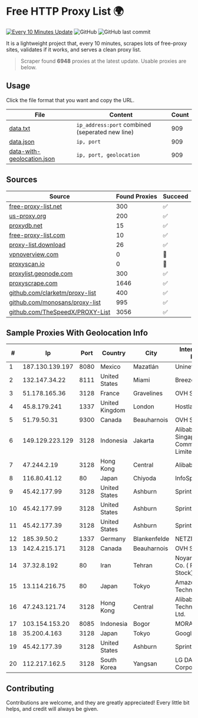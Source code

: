 
# Free HTTP Proxy List 🌍

[![Every 10 Minutes Update](https://github.com/mertguvencli/http-proxy-list/actions/workflows/main.yml/badge.svg?branch=main)](https://github.com/mertguvencli/http-proxy-list/actions/workflows/main.yml)
![GitHub](https://img.shields.io/github/license/mertguvencli/http-proxy-list)
![GitHub last commit](https://img.shields.io/github/last-commit/mertguvencli/http-proxy-list)

It is a lightweight project that, every 10 minutes, scrapes lots of free-proxy sites, validates if it works, and serves a clean proxy list.


> Scraper found **6948** proxies at the latest update. Usable proxies are below.

## Usage

Click the file format that you want and copy the URL.


|File|Content|Count|
|----|-------|-----|
|[data.txt](https://raw.githubusercontent.com/mertguvencli/http-proxy-list/main/proxy-list/data.txt)|`ip_address:port` combined (seperated new line)|909|
|[data.json](https://raw.githubusercontent.com/mertguvencli/http-proxy-list/main/proxy-list/data.json)|`ip, port`|909|
|[data-with-geolocation.json](https://raw.githubusercontent.com/mertguvencli/http-proxy-list/main/proxy-list/data-with-geolocation.json)|`ip, port, geolocation`|909|

## Sources

|Source|Found Proxies|Succeed|
|------|-------------|-------|
|[free-proxy-list.net](https://free-proxy-list.net)|300|✅|
|[us-proxy.org](https://www.us-proxy.org)|200|✅|
|[proxydb.net](http://proxydb.net)|15|✅|
|[free-proxy-list.com](https://free-proxy-list.com/?page=&port=&type%5B%5D=http&type%5B%5D=https&up_time=0&search=Search)|10|✅|
|[proxy-list.download](https://www.proxy-list.download/HTTP)|26|✅|
|[vpnoverview.com](https://vpnoverview.com/privacy/anonymous-browsing/free-proxy-servers)|0|🚫|
|[proxyscan.io](https://www.proxyscan.io)|0|🚫|
|[proxylist.geonode.com](https://proxylist.geonode.com/api/proxy-list?limit=300&page=1&sort_by=lastChecked&sort_type=desc&protocols=http,https)|300|✅|
|[proxyscrape.com](https://api.proxyscrape.com/v2/?request=displayproxies&protocol=http&timeout=10000&country=all&ssl=all&anonymity=all)|1646|✅|
|[github.com/clarketm/proxy-list](https://raw.githubusercontent.com/clarketm/proxy-list/master/proxy-list-raw.txt)|400|✅|
|[github.com/monosans/proxy-list](https://raw.githubusercontent.com/monosans/proxy-list/main/proxies/http.txt)|995|✅|
|[github.com/TheSpeedX/PROXY-List](https://raw.githubusercontent.com/TheSpeedX/PROXY-List/master/http.txt)|3056|✅|


## Sample Proxies With Geolocation Info

|#|Ip|Port|Country|City|Internet Service Provider|
|-|--|----|-------|----|-------------------------|
|1|187.130.139.197|8080|Mexico|Mazatlán|Uninet S.A. de C.V.|
|2|132.147.34.22|8111|United States|Miami|Breezeline|
|3|51.178.165.36|3128|France|Gravelines|OVH SAS|
|4|45.8.179.241|1337|United Kingdom|London|Hostland LLC|
|5|51.79.50.31|9300|Canada|Beauharnois|OVH SAS|
|6|149.129.223.129|3128|Indonesia|Jakarta|Alibaba.com Singapore E-Commerce Private Limited|
|7|47.244.2.19|3128|Hong Kong|Central|Alibaba.com LLC|
|8|116.80.41.12|80|Japan|Chiyoda|InfoSphere|
|9|45.42.177.99|3128|United States|Ashburn|Sprint|
|10|45.42.177.99|3128|United States|Ashburn|Sprint|
|11|45.42.177.39|3128|United States|Ashburn|Sprint|
|12|185.39.50.2|1337|Germany|Blankenfelde|NETZNUTZ|
|13|142.4.215.171|3128|Canada|Beauharnois|OVH SAS|
|14|37.32.8.192|80|Iran|Tehran|Noyan Abr Arvan Co. ( Private Joint Stock)|
|15|13.114.216.75|80|Japan|Tokyo|Amazon Technologies Inc|
|16|47.243.121.74|3128|Hong Kong|Central|Alibaba (US) Technology Co., Ltd.|
|17|103.154.153.20|8085|Indonesia|Bogor|MORATELINDONAP|
|18|35.200.4.163|3128|Japan|Tokyo|Google LLC|
|19|45.42.177.39|3128|United States|Ashburn|Sprint|
|20|112.217.162.5|3128|South Korea|Yangsan|LG DACOM Corporation|



## Contributing

Contributions are welcome, and they are greatly appreciated! Every
little bit helps, and credit will always be given.

